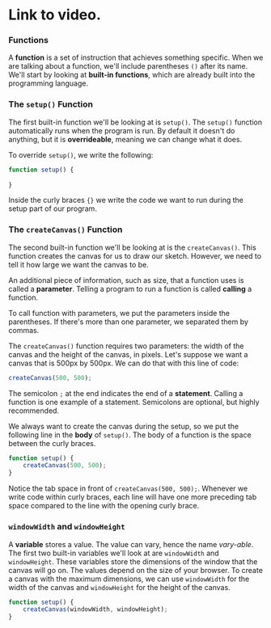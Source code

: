 # Link to video.

### Functions

A **function** is a set of instruction that achieves something specific. When we are talking about a function, we'll include parentheses `()` after its name. We'll start by looking at **built-in functions**, which are already built into the programming language.

### The `setup()` Function

The first built-in function we'll be looking at is `setup()`. The `setup()` function automatically runs when the program is run. By default it doesn't do anything, but it is **overrideable**, meaning we can change what it does.

To override `setup()`, we write the following:

```javascript
function setup() {
  
}
```

Inside the curly braces `{}` we write the code we want to run during the setup part of our program.

### The `createCanvas()` Function

The second built-in function we'll be looking at is the `createCanvas()`. This function creates the canvas for us to draw our sketch. However, we need to tell it how large we want the canvas to be.

An additional piece of information, such as size, that a function uses is called a **parameter**. Telling a program to run a function is called **calling** a function.

To call function with parameters, we put the parameters inside the parentheses. If there's more than one parameter, we separated them by commas. 

The `createCanvas()` function requires two parameters: the width of the canvas and the height of the canvas, in pixels. Let's suppose we want a canvas that is 500px by 500px. We can do that with this line of code:

```javascript
createCanvas(500, 500);
```

The semicolon `;` at the end indicates the end of a **statement**. Calling a function is one example of a statement. Semicolons are optional, but highly recommended.

We always want to create the canvas during the setup, so we put the following line in the **body** of `setup()`. The body of a function is the space between the curly braces.

```javascript
function setup() {
    createCanvas(500, 500);
}
```

Notice the tab space in front of `createCanvas(500, 500);`. Whenever we write code within curly braces, each line will have one more preceding tab space compared to the line with the opening curly brace. 

### `windowWidth` and `windowHeight`

A **variable** stores a value. The value can vary, hence the name *vary-able*. The first two built-in variables we'll look at are `windowWidth` and `windowHeight`. These variables store the dimensions of the window that the canvas will go on. The values depend on the size of your browser. To create a canvas with the maximum dimensions, we can use `windowWidth` for the width of the canvas and `windowHeight` for the height of the canvas.

```javascript
function setup() {
    createCanvas(windowWidth, windowHeight);
}
```
